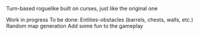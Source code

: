 Turn-based roguelike built on curses, just like the original one

Work in progress
To be done: 
Entities-obstacles (barrels, chests, walls, etc.)
Random map generation
Add some fun to the gameplay

